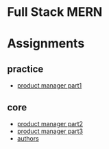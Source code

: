 # Full Stack MERN


# Assignments

## practice
- [product manager part1](../assignments/practice/productManagerP1/README.md)

## core

- [product manager part2](../assignments/core/productManagerP2/README.md)
- [product manager part3](../assignments/core/productManagerP3/README.md)
- [authors](../assignments/core/authors/README.md)

